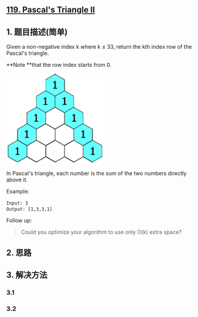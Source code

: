 ## [119. Pascal's Triangle II](https://leetcode-cn.com/problems/pascals-triangle-ii/)

## 1. 题目描述\(简单\)

Given a non-negative index k where k ≤ 33, return the kth index row of the Pascal's triangle.

**Note **that the row index starts from 0.

![](/assets/101-200/119-problem-1.png)

In Pascal's triangle, each number is the sum of the two numbers directly above it.

Example:

```
Input: 3
Output: [1,3,3,1]
```

Follow up:

> Could you optimize your algorithm to use only O\(k\) extra space?

## 2. 思路

## 3. 解决方法

### 3.1

### 3.2




